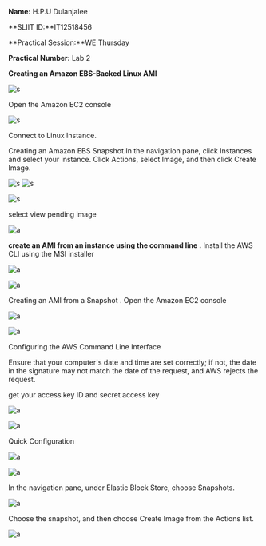 
**Name:** H.P.U Dulanjalee

**SLIIT ID:**IT12518456

**Practical Session:**WE Thursday

**Practical Number:** Lab 2

**Creating an Amazon EBS-Backed Linux AMI**

![s](http://i60.tinypic.com/ddgsy0.jpg)

Open the Amazon EC2 console 

![s](http://i60.tinypic.com/2uqhnyd.jpg)

Connect to Linux Instance.

Creating an Amazon EBS Snapshot.In the navigation pane, click Instances and select your instance. Click Actions, select Image, and then click Create Image.




![s](http://i58.tinypic.com/2h7niiq.jpg)
![s](http://i57.tinypic.com/4hzi2q.jpg)

![s](http://i59.tinypic.com/2sb0uix.jpg)



select view pending image

![a](http://i58.tinypic.com/29549hh.jpg)

**create an AMI from an instance using the command line .**
Install the AWS CLI using the MSI installer


![a](http://i61.tinypic.com/o083mg.jpg)

![a](http://i59.tinypic.com/idrxw3.jpg)

Creating an AMI from a Snapshot .
Open the Amazon EC2 console





![a](http://i59.tinypic.com/15xnvp5.jpg)

![a](http://i58.tinypic.com/34y4aq9.jpg)

Configuring the AWS Command Line Interface

Ensure that your computer's date and time are set correctly; if not, the date in the signature may not match the date of the request, and AWS rejects the request.

get your access key ID and secret access key

![a](http://i60.tinypic.com/rwkraf.jpg)

![a](http://i59.tinypic.com/b6t4wl.jpg)

Quick Configuration

![a](http://i62.tinypic.com/f1gsk0.jpg)

![a](http://i58.tinypic.com/e0394x.jpg)

In the navigation pane, under Elastic Block Store, choose Snapshots.

![a](http://i59.tinypic.com/2wm3xhe.jpg)

Choose the snapshot, and then choose Create Image from the Actions list.

![a](http://i58.tinypic.com/2nrpvub.jpg)











